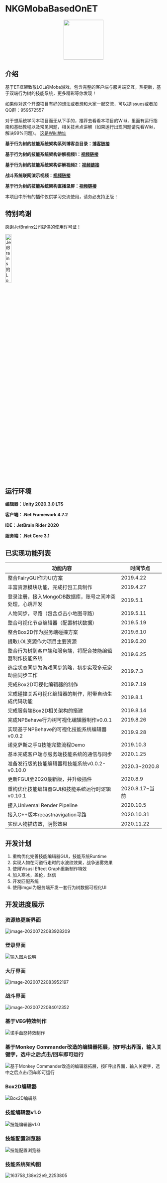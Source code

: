 # NKGMobaBasedOnET

<div align=center><img width="128" height="128" src="https://images.gitee.com/uploads/images/2021/0422/123950_25e45fe3_2253805.png"/></div>

## 介绍
基于ET框架致敬LOL的Moba游戏，包含完整的客户端与服务端交互，热更新，基于双端行为树的技能系统，更多精彩等你发现！

如果你对这个开源项目有好的想法或者想和大家一起交流，可以提Issues或者加QQ群：959572557

对于想系统学习本项目而无从下手的，推荐去看看本项目的Wiki，里面有运行指南和基础教程以及常见问题，相关技术点讲解（如果运行出现问题请先看Wiki，解决99%问题）。
[这是Wiki地址](https://gitee.com/NKG_admin/NKGMobaBasedOnET/wikis)

**基于行为树的技能系统架构系列博客总目录：[博客链接](https://www.lfzxb.top/nkgmoba-totaltabs/)** 

**基于行为树的技能系统架构讲解视频1：[视频链接](https://www.bilibili.com/video/av74833675)** 

**基于行为树的技能系统架构讲解视频2：[视频链接](https://www.bilibili.com/video/av85318986)**

**战斗系统联网演示视频：[视频链接](https://www.bilibili.com/video/BV1cK4y1S7ko)**

**基于行为树的技能系统架构直播录屏：[视频链接](https://www.bilibili.com/video/BV13K4y137vR)** 

本项目中所有的插件仅供学习交流使用，请务必支持正版！


## 特别鸣谢

感谢JetBrains公司提供的使用许可证！

<p><a href="https://www.jetbrains.com/?from=NKGMobaBasedOnET ">
<img src="https://images.gitee.com/uploads/images/2020/0722/084147_cc1c0a4a_2253805.png" alt="JetBrains的Logo" width="20%" height="20%"></a></p>


## 运行环境

 **编辑器：Unity 2020.3.0 LTS** 

 **客户端：.Net Framework 4.7.2** 

 **IDE：JetBrain Rider 2020**

 **服务端：.Net Core 3.1** 

## 已实现功能列表

| 功能内容                                                 | 时间节点       |
| -------------------------------------------------------- | -------------- |
| 整合FairyGUI作为UI方案                                   | 2019.4.22      |
| 丰富资源模块功能，完成打包工具制作                       | 2019.4.27      |
| 登录注册，接入MongoDB数据库，账号之间冲突处理，心跳开发  | 2019.5.1       |
| 人物同步，寻路（包含点击小地图寻路）                     | 2019.5.11      |
| 整合可视化节点编辑器（配置树状数据）                     | 2019.5.19      |
| 整合Box2D作为服务端碰撞方案                              | 2019.6.10      |
| 提取LOL资源作为项目主要资源                              | 2019.6.20      |
| 整合行为树到客户端和服务端，将配合技能编辑器制作技能系统 | 2019.6.25      |
| 选定状态同步为游戏同步策略，初步实现多玩家动画同步工作   | 2019.7.3       |
| 完成Box2D可视化编辑器的制作                              | 2019.7.19      |
| 完成碰撞关系可视化编辑器的制作，附带自动生成代码功能     | 2019.8.1       |
| 完成服务端Box2D相关架构的搭建                            | 2019.8.14      |
| 完成NPBehave行为树可视化编辑器制作v0.0.1                 | 2019.8.26      |
| 实现基于NPBehave的可视化技能系统编辑器v0.0.2             | 2019.9.28      |
| 诺克萨斯之手Q技能完整流程Demo                            | 2019.10.3      |
| 基本完成客户端与服务端技能系统的通信与同步               | 2020.1.25      |
| 准备发行版的技能编辑器和技能系统v0.0.2-v0.10.0           | 2020.3~2020.8  |
| 更新FGUI至2020最新版，并升级插件                         | 2020.8.9       |
| 重构优化技能编辑器GUI和技能系统运行时逻辑v0.10.1         | 2020.8.17~当前 |
| 接入Universal Render Pipeline                            | 2020.10.5      |
| 接入C++版本recastnavigation寻路                          | 2020.10.31     |
| 实现人物描边效，阴影效果                                 | 2020.11.22     |

## 开发计划

1. 重构优化完善技能编辑器GUI，技能系统Runtime
2. 实现人物在河道行走时的水波纹效果，战争迷雾效果
3. 使用Visusl Effect Graph重新制作特效
4. 加入寒冰，盖伦，赵信
5. 开发匹配系统
6. 使用imgui为服务端开发一套行为树数据可视化UI

## 开发进度展示
### 资源热更新界面

![image-20200722083928209](https://images.gitee.com/uploads/images/2020/0722/084147_fc1f9a7c_2253805.png)
### 登录界面

![输入图片说明](https://images.gitee.com/uploads/images/2021/0318/170241_c54f448d_2253805.png "屏幕截图.png")
### 大厅界面

![image-20200722083952197](https://images.gitee.com/uploads/images/2020/0722/084147_e41d6ac7_2253805.png)
### 战斗界面

![image-20200722084012352](https://images.gitee.com/uploads/images/2020/0722/084147_079e755b_2253805.png)

### 基于VEG特效制作

![诺手血怒特效制作](https://images.gitee.com/uploads/images/2021/0516/211303_0fec4407_2253805.png "屏幕截图.png")
### 基于Monkey Commander改造的编辑器拓展，按F呼出界面，输入关键字，选中之后点击/回车即可运行

![基于Monkey Commander改造的编辑器拓展，按F呼出界面，输入关键字，选中之后点击/回车即可运行](https://images.gitee.com/uploads/images/2020/1029/194658_b5dee162_2253805.png "QQ截图20201029192331.png")
### Box2D编辑器

![Box2D编辑器](https://images.gitee.com/uploads/images/2021/0324/121226_528a85b5_2253805.png "QQ截图20210324121119.png")
### 技能编辑器v1.0

![技能编辑器v1.0](https://images.gitee.com/uploads/images/2021/0617/221210_d98d04bb_2253805.png "技能编辑器v1.0")
### 技能配置浏览器

![技能配置浏览器](https://images.gitee.com/uploads/images/2021/0525/215950_9f2f89c1_2253805.png "QQ截图20210525215846.png")
### 技能系统架构图

![163758_138e22e9_2253805](https://images.gitee.com/uploads/images/2020/0722/084148_1f2eb6b1_2253805.png)